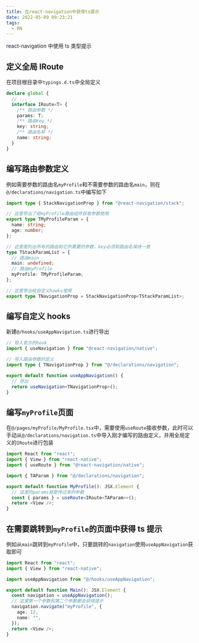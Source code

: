 ```yaml
---
title: 在react-navigation中获得ts提示
date: 2022-05-09 09:23:21
tags:
  - RN
---
```


react-navigation 中使用 ts 类型提示

<!--more-->

## 定义全局 IRoute

在项目根目录中`typings.d.ts`中全局定义

```ts
declare global {
  // ...
  interface IRoute<T> {
    /** 路由参数 */
    params: T;
    /** 路由key */
    key: string;
    /** 路由名称 */
    name: string;
  }
}
```

## 编写路由参数定义

例如需要参数的路由名`myProfile`和不需要参数的路由名`main`，则在`@/declarations/navigation.ts`中编写如下

```ts
import type { StackNavigationProp } from "@react-navigation/stack";

// 这里导出了给myProfile路由组件获取参数使用
export type TMyProfileParam = {
  name: string;
  age: number;
};

// 这里面列出所有的路由和它所需要的参数，key必须和路由名保持一致
type TStackParamList = {
  // 路由main
  main: undefined;
  // 路由myProfile
  myProfile: TMyProfileParam;
};

// 这里导出给自定义hooks使用
export type TNavigationProp = StackNavigationProp<TStackParamList>;
```

## 编写自定义 hooks

新建`@/hooks/useAppNavigation.ts`进行导出

```ts
// 导入官方的hook
import { useNavigation } from "@react-navigation/native";

// 导入路由参数的定义
import type { TNavigationProp } from "@/declarations/navigation";

export default function useAppNavigation() {
  // 导出
  return useNavigation<TNavigationProp>();
}
```

## 编写`myProfile`页面

在`@/pages/myProfile/MyProfile.tsx`中，需要使用`useRoute`接收参数，此时可以手动从`@/declarations/navigation.ts`中导入刚才编写的路由定义，并用全局定义的`IRoute`进行包装

```ts
import React from "react";
import { View } from "react-native";
import { useRoute } from "@react-navigation/native";

import { TAParam } from "@/declarations/navigation";

export default function MyProfile(): JSX.Element {
  // 这里的params就是传过来的参数
  const { params } = useRoute<IRoute<TAParam>>();
  return <View />;
}
```

## 在需要跳转到`myProfile`的页面中获得 ts 提示

例如从`main`跳转到`myProfile`中，只要跳转的`navigation`使用`useAppNavigation`获取即可

```ts
import React from "react";
import { View } from "react-native";

import useAppNavigation from "@/hooks/useAppNavigation";

export default function Main(): JSX.Element {
  const navigation = useAppNavigation();
  // 这里第一个参数和第二个参数都会获得提示
  navigation.navigate("myProfile", {
    age: 12,
    name: "",
  });
  return <View />;
}
```
